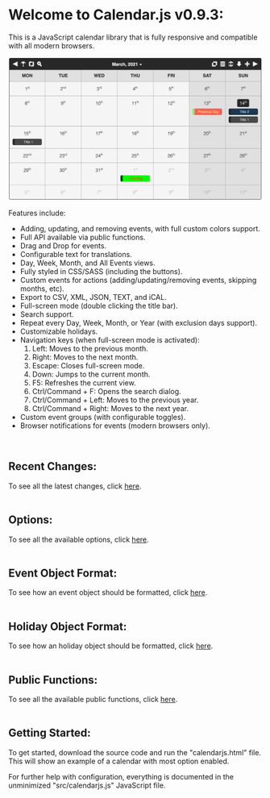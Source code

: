 # Welcome to Calendar.js v0.9.3:

This is a JavaScript calendar library that is fully responsive and compatible with all modern browsers.

![CalendarJs](images/main.png)

Features include:
- Adding, updating, and removing events, with full custom colors support.
- Full API available via public functions.
- Drag and Drop for events.
- Configurable text for translations.
- Day, Week, Month, and All Events views.
- Fully styled in CSS/SASS (including the buttons).
- Custom events for actions (adding/updating/removing events, skipping months, etc).
- Export to CSV, XML, JSON, TEXT, and iCAL.
- Full-screen mode (double clicking the title bar).
- Search support.
- Repeat every Day, Week, Month, or Year (with exclusion days support).
- Customizable holidays.
- Navigation keys (when full-screen mode is activated):
  1. Left:  Moves to the previous month.
  2. Right:  Moves to the next month.
  3. Escape:  Closes full-screen mode.
  4. Down:  Jumps to the current month.
  6. F5:  Refreshes the current view.
  7. Ctrl/Command + F:  Opens the search dialog.
  8. Ctrl/Command + Left:  Moves to the previous year.
  9. Ctrl/Command + Right:  Moves to the next year.
- Custom event groups (with configurable toggles).
- Browser notifications for events (modern browsers only).
<br>

## Recent Changes:

To see all the latest changes, click [here](CHANGES.md).
<br>
<br>

## Options:

To see all the available options, click [here](OPTIONS.md).
<br>
<br>

## Event Object Format:

To see how an event object should be formatted, click [here](EVENT.md).
<br>
<br>

## Holiday Object Format:

To see how an holiday object should be formatted, click [here](HOLIDAY.md).
<br>
<br>

## Public Functions:

To see all the available public functions, click [here](FUNCTIONS.md).
<br>
<br>

## Getting Started:

To get started, download the source code and run the "calendarjs.html" file.  This will show an example of a calendar with most option enabled.

For further help with configuration, everything is documented in the unminimized "src/calendarjs.js" JavaScript file.